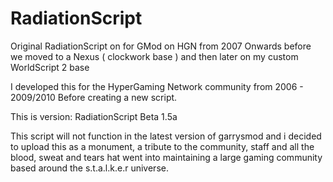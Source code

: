 # RadiationScript
Original RadiationScript on for GMod on HGN from 2007 Onwards before we moved to a Nexus ( clockwork base ) and then later on my custom WorldScript 2 base

I developed this for the HyperGaming Network community from 2006 - 2009/2010 Before creating a new script.

This is version: RadiationScript Beta 1.5a

This script will not function in the latest version of garrysmod and i decided to upload this as a monument, a tribute to the community, staff and all the blood, sweat and tears hat went into maintaining a large gaming community based around the s.t.a.l.k.e.r universe.
